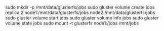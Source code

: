 sudo mkdir -p /mnt/data/glusterfs/jobs
sudo gluster volume create jobs replica 2 node1:/mnt/data/glusterfs/jobs node2:/mnt/data/glusterfs/jobs
sudo gluster volume start jobs
sudo gluster volume info jobs
sudo gluster volume state jobs
sudo mount -t glusterfs node1:/jobs /mnt/jobs

